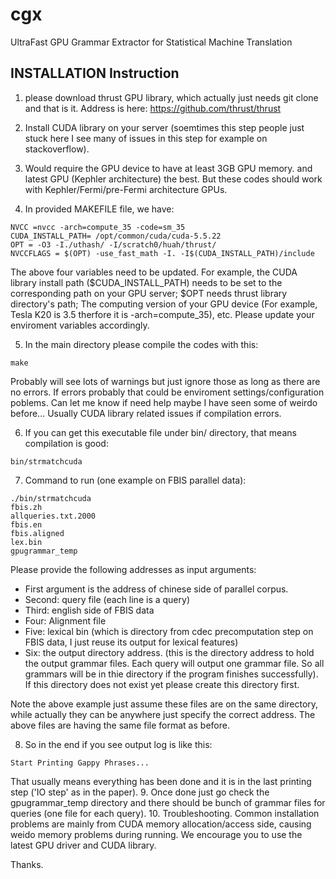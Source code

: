 # cgx
UltraFast GPU Grammar Extractor for Statistical Machine Translation

INSTALLATION Instruction
------------------------------------------------------------------
1. please download thrust GPU library, which actually just needs git clone and that is it. Address is here: https://github.com/thrust/thrust

2. Install CUDA library on your server (soemtimes this step people just stuck here I see many of issues in this step for example on stackoverflow).

3. Would require the GPU device to have at least 3GB GPU memory. and latest GPU (Kephler architecture)  the best. But these codes should work with Kephler/Fermi/pre-Fermi architecture GPUs.

4. In provided MAKEFILE file, we have:
```
NVCC =nvcc -arch=compute_35 -code=sm_35
CUDA_INSTALL_PATH= /opt/common/cuda/cuda-5.5.22
OPT = -O3 -I./uthash/ -I/scratch0/huah/thrust/
NVCCFLAGS = $(OPT) -use_fast_math -I. -I$(CUDA_INSTALL_PATH)/include 
```
The above four variables need to be updated. For example, the CUDA library install path ($CUDA_INSTALL_PATH) needs to be set to the corresponding path on your GPU server; $OPT needs thrust library directory's path; The computing version of your GPU device (For example, Tesla K20 is 3.5 therfore it is -arch=compute_35), etc. Please update your enviroment variables accordingly.

5. In the main directory please compile the codes with this:
```
make
```
Probably will see lots of warnings but just ignore those as long as there are no errors. If errors probably that could be enviroment settings/configuration poblems. Can let me know if need help maybe I have seen some of weirdo before... Usually CUDA library related issues if compilation errors.

6. If you can get this executable file under bin/ directory, that means compilation is good:
```
bin/strmatchcuda
```

7. Command to run (one example on FBIS parallel data):
```
./bin/strmatchcuda 
fbis.zh 
allqueries.txt.2000 
fbis.en
fbis.aligned 
lex.bin 
gpugrammar_temp
```
Please provide the following addresses as input arguments:

- First argument is the address of chinese side of parallel corpus.
- Second: query file (each line is a query)
- Third: english side of FBIS data
- Four: Alignment file
- Five: lexical bin (which is directory from cdec precomputation step on FBIS data, I just reuse its output for lexical features)
- Six: the output directory address. (this is the directory address to hold the output grammar files. Each query will output one grammar file. So all grammars will be in thie directory if the program finishes successfully). If this directory does not exist yet please create this directory first.

Note the above example just assume these files are on the same directory, while actually they can be anywhere just specify the correct address. The above files are having the same file format as before.

8. So in the end if you see output log is like this:
```
Start Printing Gappy Phrases...
```
That usually means everything has been done and it is in the last printing step ('IO step' as in the paper).
9. Once done just go check the  gpugrammar_temp directory and there should be bunch of grammar files for queries (one file for each query).
10. Troubleshooting. Common installation problems are mainly from CUDA memory allocation/access side, causing weido memory problems during running. We encourage you to use the latest GPU driver and CUDA library.

Thanks.

